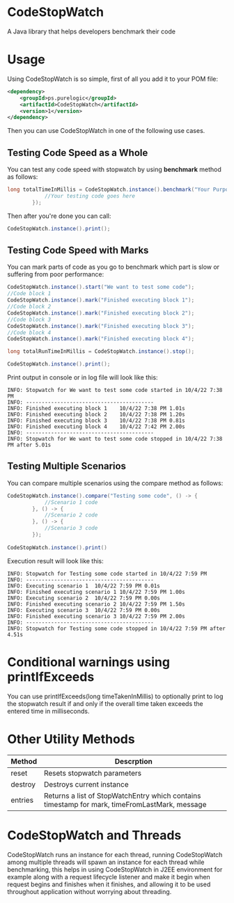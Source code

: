 # CodeStopWatch
A Java library that helps developers benchmark their code

# Usage
Using CodeStopWatch is so simple, first of all you add it to your POM file:

```xml
<dependency>
    <groupId>ps.purelogic</groupId>
    <artifactId>CodeStopWatch</artifactId>
    <version>1</version>
</dependency>
```

Then you can use CodeStopWatch in one of the following use cases.

## Testing Code Speed as a Whole
You can test any code speed with stopwatch by using **benchmark** method as follows:

```java
long totalTimeInMillis = CodeStopWatch.instance().benchmark("Your Purpose of testing", () -> {
            //Your testing code goes here
        });
```

Then after you're done you can call:

```java
CodeStopWatch.instance().print();
```

## Testing Code Speed with Marks
You can mark parts of code as you go to benchmark which part is slow or suffering from poor performance:

```java
CodeStopWatch.instance().start("We want to test some code");
//Code block 1
CodeStopWatch.instance().mark("Finished executing block 1");
//Code block 2
CodeStopWatch.instance().mark("Finished executing block 2");
//Code block 3
CodeStopWatch.instance().mark("Finished executing block 3");
//Code block 4
CodeStopWatch.instance().mark("Finished executing block 4");

long totalRunTimeInMillis = CodeStopWatch.instance().stop();

CodeStopWatch.instance().print();
```

Print output in console or in log file will look like this:
```
INFO: Stopwatch for We want to test some code started in 10/4/22 7:38 PM
INFO: -----------------------------------------
INFO: Finished executing block 1	10/4/22 7:38 PM	1.01s
INFO: Finished executing block 2	10/4/22 7:38 PM	1.20s
INFO: Finished executing block 3	10/4/22 7:38 PM	0.81s
INFO: Finished executing block 4	10/4/22 7:42 PM	2.00s
INFO: -----------------------------------------
INFO: Stopwatch for We want to test some code stopped in 10/4/22 7:38 PM after 5.01s
```
## Testing Multiple Scenarios
You can compare multiple scenarios using the compare method as follows:

```java
CodeStopWatch.instance().compare("Testing some code", () -> {
            //Scenario 1 code
        }, () -> {
            //Scenario 2 code
        }, () -> {
            //Scenario 3 code
        });
        
CodeStopWatch.instance().print()
```

Execution result will look like this:

```
INFO: Stopwatch for Testing some code started in 10/4/22 7:59 PM
INFO: -----------------------------------------
INFO: Executing scenario 1	10/4/22 7:59 PM	0.01s
INFO: Finished executing scenario 1	10/4/22 7:59 PM	1.00s
INFO: Executing scenario 2	10/4/22 7:59 PM	0.00s
INFO: Finished executing scenario 2	10/4/22 7:59 PM	1.50s
INFO: Executing scenario 3	10/4/22 7:59 PM	0.00s
INFO: Finished executing scenario 3	10/4/22 7:59 PM	2.00s
INFO: -----------------------------------------
INFO: Stopwatch for Testing some code stopped in 10/4/22 7:59 PM after 4.51s
```
# Conditional warnings using printIfExceeds
You can use printIfExceeds(long timeTakenInMillis) to optionally print to log the stopwatch result if and only if the overall time taken exceeds the entered time in milliseconds.

# Other Utility Methods
| Method  | Descrption |
| ------------- | ------------- |
| reset  | Resets stopwatch parameters  |
| destroy  | Destroys current instance  |
| entries  | Returns a list of StopWatchEntry which contains timestamp for mark, timeFromLastMark, message  |

# CodeStopWatch and Threads
CodeStopWatch runs an instance for each thread, running CodeStopWatch among multiple threads will spawn an instance for each thread while benchmarking, this helps in using CodeStopWatch in J2EE environment for example along with a request lifecycle listener and make it begin when request begins and finishes when it finishes, and allowing it to be used throughout application without worrying about threading.
